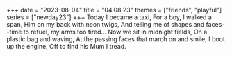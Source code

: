 +++
date = "2023-08-04"
title = "04.08.23"
themes = ["friends", "playful"]
series = ["newday23"]
+++
Today I became a taxi,
For a boy, I walked a span,
Him on my back with neon twigs,
And telling me of shapes and faces-
-time to refuel, my arms too tired...
Now we sit in midnight fields,
On a plastic bag and waving,
At the passing faces that march on and smile,
I boot up the engine,
Off to find his Mum I tread.
